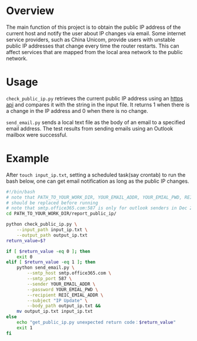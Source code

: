 # Overview

The main function of this project is to obtain the public IP address of the current host and notify the user about IP changes via email. Some internet service providers, such as China Unicom, provide users with unstable public IP addresses that change every time the router restarts. This can affect services that are mapped from the local area network to the public network. 

# Usage

`check_public_ip.py` retrieves the current public IP address using an [https api](https://api.ipify.org/) and compares it with the string in the input file. It returns 1 when there is a change in the IP address and 0 when there is no change.

`send_email.py`  sends a local text file as the body of an email to a specified email address. The test results from sending emails using an Outlook mailbox were successful.

# Example

After `touch input_ip.txt`, setting a scheduled task(say crontab) to run the bash below, one can get email notification as long as the public IP changes.

```bash
#!/bin/bash
# note that PATH_TO_YOUR_WORK_DIR, YOUR_EMAIL_ADDR, YOUR_EMIAL_PWD, REIC_EMIAL_ADDR
# should be replaced before running
# note that smtp.office365.com:587 is only for outlook senders in Dec 2023
cd PATH_TO_YOUR_WORK_DIR/report_public_ip/

python check_public_ip.py \
    --input_path input_ip.txt \
    --output_path output_ip.txt
return_value=$?

if [ $return_value -eq 0 ]; then
    exit 0
elif [ $return_value -eq 1 ]; then
    python send_email.py \
        --smtp_host smtp.office365.com \
        --smtp_port 587 \
        --sender YOUR_EMAIL_ADDR \
        --password YOUR_EMIAL_PWD \
        --recipient REIC_EMIAL_ADDR \
        --subject "IP Update" \
        --body_path output_ip.txt &&
    mv output_ip.txt input_ip.txt
else
    echo "get_public_ip.py unexpected return code：$return_value"
    exit 1
fi
```
